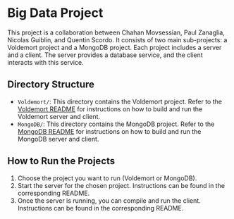 # Big Data Project

This project is a collaboration between Chahan Movsessian, Paul Zanaglia, Nicolas Guiblin, and Quentin Scordo. It consists of two main sub-projects: a Voldemort project and a MongoDB project. Each project includes a server and a client. The server provides a database service, and the client interacts with this service.

## Directory Structure

- `Voldemort/`: This directory contains the Voldemort project. Refer to the [Voldemort README](./Voldemort-Engine/README.md) for instructions on how to build and run the Voldemort server and client.
- `MongoDB/`: This directory contains the MongoDB project. Refer to the [MongoDB README](./MongoDB-Engine/README.md) for instructions on how to build and run the MongoDB server and client.

## How to Run the Projects

1. Choose the project you want to run (Voldemort or MongoDB).
2. Start the server for the chosen project. Instructions can be found in the corresponding README.
3. Once the server is running, you can compile and run the client. Instructions can be found in the corresponding README.